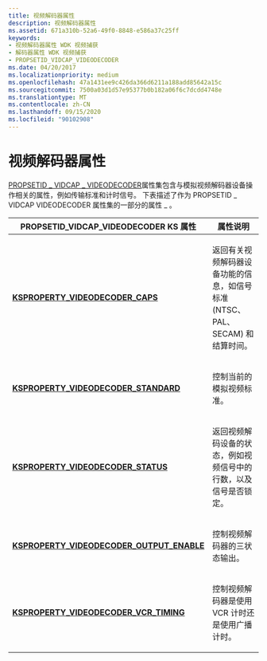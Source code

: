 ```yaml
---
title: 视频解码器属性
description: 视频解码器属性
ms.assetid: 671a310b-52a6-49f0-8848-e586a37c25ff
keywords:
- 视频解码器属性 WDK 视频捕获
- 解码器属性 WDK 视频捕获
- PROPSETID_VIDCAP_VIDEODECODER
ms.date: 04/20/2017
ms.localizationpriority: medium
ms.openlocfilehash: 47a1431ee9c426da366d6211a188add85642a15c
ms.sourcegitcommit: 7500a03d1d57e95377b0b182a06f6c7dcdd4748e
ms.translationtype: MT
ms.contentlocale: zh-CN
ms.lasthandoff: 09/15/2020
ms.locfileid: "90102908"
---
```

# <a name="video-decoder-properties"></a>视频解码器属性


[PROPSETID \_ VIDCAP \_ VIDEODECODER](./propsetid-vidcap-videodecoder.md)属性集包含与模拟视频解码器设备操作相关的属性，例如传输标准和计时信号。 下表描述了作为 PROPSETID \_ VIDCAP VIDEODECODER 属性集的一部分的属性 \_ 。

<table>
<colgroup>
<col width="50%" />
<col width="50%" />
</colgroup>
<thead>
<tr class="header">
<th>PROPSETID_VIDCAP_VIDEODECODER KS 属性</th>
<th>属性说明</th>
</tr>
</thead>
<tbody>
<tr class="odd">
<td><p><a href="/windows-hardware/drivers/stream/ksproperty-videodecoder-caps" data-raw-source="[&lt;strong&gt;KSPROPERTY_VIDEODECODER_CAPS&lt;/strong&gt;](./ksproperty-videodecoder-caps.md)"><strong>KSPROPERTY_VIDEODECODER_CAPS</strong></a></p></td>
<td><p>返回有关视频解码器设备功能的信息，如信号标准 (NTSC、PAL、SECAM) 和结算时间。</p></td>
</tr>
<tr class="even">
<td><p><a href="/windows-hardware/drivers/stream/ksproperty-videodecoder-standard" data-raw-source="[&lt;strong&gt;KSPROPERTY_VIDEODECODER_STANDARD&lt;/strong&gt;](./ksproperty-videodecoder-standard.md)"><strong>KSPROPERTY_VIDEODECODER_STANDARD</strong></a></p></td>
<td><p>控制当前的模拟视频标准。</p></td>
</tr>
<tr class="odd">
<td><p><a href="/windows-hardware/drivers/stream/ksproperty-videodecoder-status" data-raw-source="[&lt;strong&gt;KSPROPERTY_VIDEODECODER_STATUS&lt;/strong&gt;](./ksproperty-videodecoder-status.md)"><strong>KSPROPERTY_VIDEODECODER_STATUS</strong></a></p></td>
<td><p>返回视频解码设备的状态，例如视频信号中的行数，以及信号是否锁定。</p></td>
</tr>
<tr class="even">
<td><p><a href="/windows-hardware/drivers/stream/ksproperty-videodecoder-output-enable" data-raw-source="[&lt;strong&gt;KSPROPERTY_VIDEODECODER_OUTPUT_ENABLE&lt;/strong&gt;](./ksproperty-videodecoder-output-enable.md)"><strong>KSPROPERTY_VIDEODECODER_OUTPUT_ENABLE</strong></a></p></td>
<td><p>控制视频解码器的三状态输出。</p></td>
</tr>
<tr class="odd">
<td><p><a href="/windows-hardware/drivers/stream/ksproperty-videodecoder-vcr-timing" data-raw-source="[&lt;strong&gt;KSPROPERTY_VIDEODECODER_VCR_TIMING&lt;/strong&gt;](./ksproperty-videodecoder-vcr-timing.md)"><strong>KSPROPERTY_VIDEODECODER_VCR_TIMING</strong></a></p></td>
<td><p>控制视频解码器是使用 VCR 计时还是使用广播计时。</p></td>
</tr>
</tbody>
</table>

 


